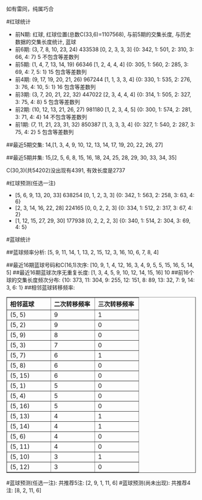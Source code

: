 <!-- 
.. title: 双色球2011100期(2011-08-28)数据分析报告
.. slug: slott-2011100-2011-08-28-report
.. date: 2011-08-29 08:00:00 UTC+08:00
.. tags: Lottery
.. link: 
.. description: 
.. type: text
-->

如有雷同，纯属巧合

<!-- TEASER_END-->

#红球统计

- 前N期: 红球, 红球位置(总数C(33,6)=1107568), 与前5期的交集长度, 与历史数据的交集长度统计, 蓝球
- 前6期: (3, 7, 8, 10, 23, 24) 433538 [0, 2, 3, 3, 3] {0: 342, 1: 501, 2: 310, 3: 66, 4: 7} 5 不包含等差数列
- 前5期: (1, 4, 7, 13, 14, 19) 66346 [1, 2, 4, 4, 4] {0: 305, 1: 560, 2: 285, 3: 69, 4: 7, 5: 1} 15 包含等差数列
- 前4期: (9, 17, 19, 20, 21, 26) 967244 [1, 1, 3, 3, 4] {0: 330, 1: 535, 2: 276, 3: 76, 4: 10, 5: 1} 16 包含等差数列
- 前3期: (3, 7, 20, 21, 22, 32) 447022 [2, 3, 4, 4, 4] {0: 314, 1: 505, 2: 327, 3: 75, 4: 8} 5 包含等差数列
- 前2期: (10, 12, 13, 21, 26, 27) 981180 [1, 2, 3, 4, 5] {0: 300, 1: 574, 2: 281, 3: 71, 4: 4} 14 不包含等差数列
- 前1期: (7, 11, 21, 23, 31, 32) 850387 [1, 3, 3, 3, 4] {0: 327, 1: 540, 2: 287, 3: 75, 4: 2} 5 包含等差数列

##最近5期交集:
14,[1, 3, 4, 9, 10, 12, 13, 14, 17, 19, 20, 22, 26, 27]

##最近5期并集:
15,[2, 5, 6, 8, 15, 16, 18, 24, 25, 28, 29, 30, 33, 34, 35]

C(30,3)(共54202)没出现有4391, 
有效长度是2737

#红球预测(任选一注)

- [5, 6, 9, 13, 20, 33] 638254 [0, 1, 2, 3, 3] {0: 342, 1: 563, 2: 258, 3: 63, 4: 6}
- [2, 3, 14, 16, 22, 28] 224165 [0, 0, 2, 2, 3] {0: 334, 1: 512, 2: 317, 3: 67, 4: 2}
- [1, 12, 15, 27, 29, 30] 177938 [0, 2, 2, 2, 3] {0: 340, 1: 514, 2: 304, 3: 69, 4: 5}

#蓝球统计

##蓝球频率分析:
[5, 9, 11, 14, 1, 13, 2, 15, 12, 3, 16, 10, 6, 7, 8, 4]

##最近16期蓝球号码和C(16,1)次序:
[10, 9, 1, 4, 12, 16, 3, 4, 9, 5, 5, 15, 16, 5, 14, 5]
##最近16期蓝球次序无重复长度:
[1, 3, 4, 5, 9, 10, 12, 14, 15, 16] 10
##前16个球的交集长度频次分布:
{10: 373, 11: 304, 9: 255, 12: 151, 8: 89, 13: 32, 7: 9, 14: 3, 6: 1}
##相邻蓝球转移频率:
<table border="1" class="table table-striped dataframe">
  <thead>
    <tr style="text-align: left;">
      <th style="min-width: 100px;">相邻蓝球</th>
      <th style="min-width: 100px;">二次转移频率</th>
      <th style="min-width: 100px;">三次转移频率</th>
    </tr>
  </thead>
  <tbody>
    <tr>
      <td>  (5, 5)</td>
      <td> 9</td>
      <td> 1</td>
    </tr>
    <tr>
      <td>  (5, 2)</td>
      <td> 9</td>
      <td> 0</td>
    </tr>
    <tr>
      <td>  (5, 9)</td>
      <td> 8</td>
      <td> 0</td>
    </tr>
    <tr>
      <td>  (5, 3)</td>
      <td> 7</td>
      <td> 0</td>
    </tr>
    <tr>
      <td>  (5, 7)</td>
      <td> 6</td>
      <td> 1</td>
    </tr>
    <tr>
      <td>  (5, 8)</td>
      <td> 6</td>
      <td> 0</td>
    </tr>
    <tr>
      <td> (5, 15)</td>
      <td> 6</td>
      <td> 0</td>
    </tr>
    <tr>
      <td>  (5, 1)</td>
      <td> 5</td>
      <td> 0</td>
    </tr>
    <tr>
      <td>  (5, 4)</td>
      <td> 5</td>
      <td> 0</td>
    </tr>
    <tr>
      <td> (5, 16)</td>
      <td> 5</td>
      <td> 0</td>
    </tr>
    <tr>
      <td> (5, 13)</td>
      <td> 4</td>
      <td> 1</td>
    </tr>
    <tr>
      <td> (5, 14)</td>
      <td> 4</td>
      <td> 1</td>
    </tr>
    <tr>
      <td>  (5, 6)</td>
      <td> 4</td>
      <td> 0</td>
    </tr>
    <tr>
      <td> (5, 11)</td>
      <td> 4</td>
      <td> 0</td>
    </tr>
    <tr>
      <td> (5, 10)</td>
      <td> 3</td>
      <td> 1</td>
    </tr>
    <tr>
      <td> (5, 12)</td>
      <td> 3</td>
      <td> 0</td>
    </tr>
  </tbody>
</table>
#蓝球预测(任选一注):
共推荐5注: [2, 9, 1, 11, 6]
#蓝球预测(尚未出现):
共推荐4注: [8, 2, 11, 6]

